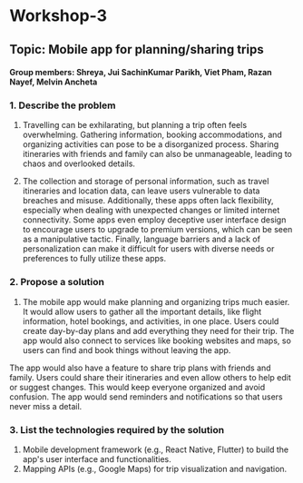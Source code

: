# Workshop-3

## Topic: Mobile app for planning/sharing trips

#### Group members: Shreya, Jui SachinKumar Parikh, Viet Pham, Razan Nayef, Melvin Ancheta

### 1. Describe the problem
1. Travelling can be exhilarating, but planning a trip often feels overwhelming. Gathering information, booking accommodations, and organizing activities can pose to be a disorganized process. Sharing itineraries with friends and family can also be unmanageable, leading to chaos and overlooked details.

2. The collection and storage of personal information, such as travel itineraries and location data, can leave users vulnerable to data breaches and misuse. Additionally, these apps often lack flexibility, especially when dealing with unexpected changes or limited internet connectivity. Some apps even employ deceptive user interface design to encourage users to upgrade to premium versions, which can be seen as a manipulative tactic. Finally, language barriers and a lack of personalization can make it difficult for users with diverse needs or preferences to fully utilize these apps.

### 2. Propose a solution
1. The mobile app would make planning and organizing trips much easier. It would allow users to gather all the important details, like flight information, hotel bookings, and activities, in one place. Users could create day-by-day plans and add everything they need for their trip. The app would also connect to services like booking websites and maps, so users can find and book things without leaving the app.

The app would also have a feature to share trip plans with friends and family. Users could share their itineraries and even allow others to help edit or suggest changes. This would keep everyone organized and 
avoid confusion. The app would send reminders and notifications so that users never miss a detail.

### 3. List the technologies required by the solution
1. Mobile development framework (e.g., React Native, Flutter) to build the app's user interface and functionalities.
2. Mapping APIs (e.g., Google Maps) for trip visualization and navigation.
